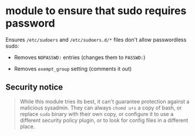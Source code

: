 module to ensure that  sudo requires password
=============================================

Ensures `/etc/sudoers` and `/etc/sudoers.d/*` files
don't allow passwordless sudo:

* Removes `NOPASSWD:` entries
  (changes them to `PASSWD:`)

* Removes `exempt_group` setting
  (comments it out)

Security notice
---------------

> While this module tries its best,
> it can't guarantee protection against
> a malicious sysadmin.
> They can always `chomd u+s` a copy of bash,
> or replace `sudo` binary with their own copy,
> or configure it to use a different security policy plugin,
> or to look for config files in a different place.


